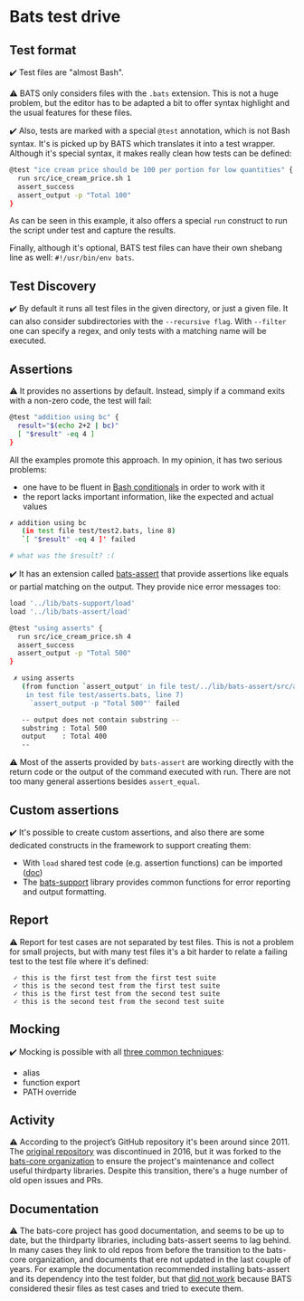 # Bats test drive

## Test format

✔️ Test files are "almost Bash".

⚠️ BATS only considers files with the `.bats` extension. This is not a huge problem, but the editor has to be adapted
a bit to offer syntax highlight and the usual features for these files.

✔️ Also, tests are marked with a special `@test` annotation, which is not Bash syntax. It's is picked up by BATS which
translates it into a test wrapper. Although it's special syntax, it makes really clean how tests can be defined:

```bash
@test "ice cream price should be 100 per portion for low quantities" {
  run src/ice_cream_price.sh 1
  assert_success
  assert_output -p "Total 100"
}
```

As can be seen in this example, it also offers a special `run` construct to run the script under test and capture the results.

Finally, although it's optional, BATS test files can have their own shebang line as well: `#!/usr/bin/env bats`.


## Test Discovery

✔️ By default it runs all test files in the given directory, or just a given file. It can also consider subdirectories
with the `--recursive flag`. With `--filter` one can specify a regex, and only tests with a matching name will be executed.


## Assertions

⚠️ It provides no assertions by default. Instead, simply if a command exits with a non-zero code, the test will fail:

```bash
@test "addition using bc" {
  result="$(echo 2+2 | bc)"
  [ "$result" -eq 4 ]
}
```

All the examples promote this approach. In my opinion, it has two serious problems:

- one have to be fluent in [Bash conditionals](https://tldp.org/LDP/abs/html/comparison-ops.html)
  in order to work with it
- the report lacks important information, like the expected and actual values

```bash
✗ addition using bc
   (in test file test/test2.bats, line 8)
   `[ "$result" -eq 4 ]' failed

# what was the $result? :(
```

✔️ It has an extension called [bats-assert](https://github.com/bats-core/bats-assert) that provide assertions
like equals or partial matching on the output. They provide nice error messages too:

```bash
load '../lib/bats-support/load'
load '../lib/bats-assert/load'

@test "using asserts" {
  run src/ice_cream_price.sh 4
  assert_success
  assert_output -p "Total 500"
}

 ✗ using asserts
   (from function `assert_output' in file test/../lib/bats-assert/src/assert_output.bash, line 186,
    in test file test/asserts.bats, line 7)
     `assert_output -p "Total 500"' failed

   -- output does not contain substring --
   substring : Total 500
   output    : Total 400
   --
```

⚠️ Most of the asserts provided by `bats-assert` are working directly with the return code or the output
of the command executed with run. There are not too many general assertions besides `assert_equal`.


## Custom assertions

✔️ It's possible to create custom assertions, and also there are some dedicated constructs in the framework
to support creating them:

- With `load` shared test code (e.g. assertion functions) can be imported ([doc](https://github.com/bats-core/bats-core#load-share-common-code))
- The [bats-support](https://github.com/bats-core/bats-support) library provides common functions for error reporting and output formatting.


## Report

⚠️ Report for test cases are not separated by test files. This is not a problem for small projects,
but with many test files it's a bit harder to relate a failing test to the test file where it's
defined:

```
 ✓ this is the first test from the first test suite
 ✓ this is the second test from the first test suite
 ✓ this is the first test from the second test suite
 ✓ this is the second test from the second test suite
```


## Mocking

✔️ Mocking is possible with all [three common techniques](https://github.com/dodie/testing-in-bash/tree/master/mocking):

- alias
- function export
- PATH override


## Activity

⚠️ According to the project’s GitHub repository it's been around since 2011. The [original repository](https://github.com/sstephenson/bats)
was discontinued in 2016, but it was forked to the [bats-core organization](https://github.com/bats-core) to ensure the project's
maintenance and collect useful thirdparty libraries. Despite this transition, there's a huge number of old open issues and PRs.


## Documentation

⚠️ The bats-core project has good documentation, and seems to be up to date, but the thirdparty libraries, including bats-assert
seems to lag behind. In many cases they link to old repos from before the transition to the bats-core organization, and documents that
ere not updated in the last couple of years. For example the documentation recommended installing bats-assert and its dependency
into the test folder, but that [did not work](https://github.com/bats-core/bats-core/issues/273) because BATS considered thesir files
as test cases and tried to execute them.


